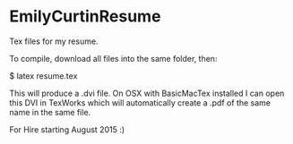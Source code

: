 EmilyCurtinResume
=================

Tex files for my resume.

To compile, download all files into the same folder, then:

$ latex resume.tex

This will produce a .dvi file. On OSX with BasicMacTex installed I can open this DVI in TexWorks which will automatically create a .pdf of the same name in the same file.

For Hire starting August 2015 :)
